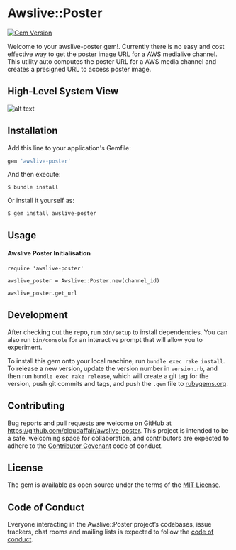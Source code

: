 # Awslive::Poster
[![Gem Version](https://badge.fury.io/rb/awslive-poster.svg)](https://badge.fury.io/rb/awslive-poster)

Welcome to your awslive-poster gem!. 
Currently there is no easy and cost effective way to get the poster image URL for a AWS medialive channel.
This utility auto computes the poster URL for a AWS media channel and creates a presigned URL to access poster image.

## High-Level System View

![alt text](https://github.com/ooyala/awslive-poster/blob/master/misc/highlevel-view.png)

## Installation

Add this line to your application's Gemfile:

```ruby
gem 'awslive-poster'
```

And then execute:

    $ bundle install

Or install it yourself as:

    $ gem install awslive-poster

## Usage

#### Awslive Poster Initialisation
    
    require 'awslive-poster'
    
    awslive_poster = Awslive::Poster.new(channel_id)

    awslive_poster.get_url
    
## Development

After checking out the repo, run `bin/setup` to install dependencies. You can also run `bin/console` for an interactive prompt that will allow you to experiment.

To install this gem onto your local machine, run `bundle exec rake install`. To release a new version, update the version number in `version.rb`, and then run `bundle exec rake release`, which will create a git tag for the version, push git commits and tags, and push the `.gem` file to [rubygems.org](https://rubygems.org).

## Contributing

Bug reports and pull requests are welcome on GitHub at https://github.com/cloudaffair/awslive-poster. This project is intended to be a safe, welcoming space for collaboration, and contributors are expected to adhere to the [Contributor Covenant](http://contributor-covenant.org) code of conduct.

## License

The gem is available as open source under the terms of the [MIT License](https://opensource.org/licenses/MIT).

## Code of Conduct

Everyone interacting in the Awslive::Poster project’s codebases, issue trackers, chat rooms and mailing lists is expected to follow the [code of conduct](https://github.com/[USERNAME]/awslive-poster/blob/master/CODE_OF_CONDUCT.md).
